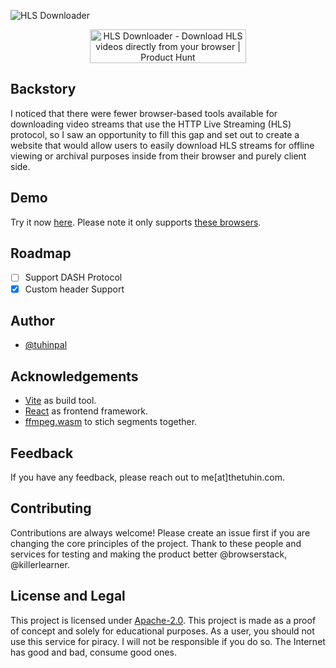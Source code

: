 ![HLS Downloader](https://user-images.githubusercontent.com/51857187/208284362-fd90784e-2786-4505-bb75-7475a2ab1f63.png)

<p align="center">
  <a href="https://www.producthunt.com/posts/hls-downloader-1?utm_source=badge-featured&utm_medium=badge&utm_souce=badge-hls&#0045;downloader&#0045;1" target="_blank">
    <img src="https://api.producthunt.com/widgets/embed-image/v1/top-post-badge.svg?post_id=371608&theme=dark&period=daily" alt="HLS&#0032;Downloader - Download&#0032;HLS&#0032;videos&#0032;directly&#0032;from&#0032;your&#0032;browser | Product Hunt" style="width: 250px; height: 54px;" width="250" height="54" />
  </a>
</p>

## Backstory

I noticed that there were fewer browser-based tools available for downloading video streams that use the HTTP Live Streaming (HLS) protocol, so I saw an opportunity to fill this gap and set out to create a website that would allow users to easily download HLS streams for offline viewing or archival purposes inside from their browser and purely client side.

## Demo

Try it now <a href="https://video-downloader-five.vercel.app/">here</a>. Please note it only supports [these browsers](https://caniuse.com/sharedarraybuffer).

## Roadmap

- [ ] Support DASH Protocol
- [x] Custom header Support

## Author

- [@tuhinpal](https://www.github.com/tuhinpal)

## Acknowledgements

- [Vite](https://vitejs.dev/) as build tool.
- [React](https://reactjs.org/) as frontend framework.
- [ffmpeg.wasm](https://github.com/ffmpegwasm/ffmpeg.wasm) to stich segments together.

## Feedback

If you have any feedback, please reach out to me[at]thetuhin.com.

## Contributing

Contributions are always welcome! Please create an issue first if you are changing the core principles of the project. Thank to these people and services for testing and making the product better @browserstack, @killerlearner.

## License and Legal

This project is licensed under [Apache-2.0](https://github.com/tuhinpal/hls-downloader/blob/master/LICENSE). This project is made as a proof of concept and solely for educational purposes. As a user, you should not use this service for piracy. I will not be responsible if you do so. The Internet has good and bad, consume good ones.
